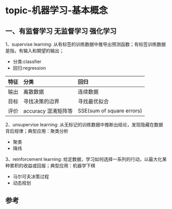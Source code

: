 # topic-机器学习-基本概念

## 一、有监督学习 无监督学习 强化学习

1、supervise learning: 从有标签的训练数据中推导出预测函数；有标签训练数据是指，有输入和期望的输出；

* 分类:classfier
* 回归:regression

| 特征 | 分类 | 回归 |
| :--- | :--- | :--- |
| 输出 | 离散数据 | 连续数据 |
| 目标 | 寻找决策的边界 | 寻找最优拟合 |
| 评价 | accuracy  混淆矩阵等 | SSE\(sum of square errors\) |

2、unsupervise learning: 从无标记的训练数据中推断出结论，发现隐藏在数据背后规律；典型应用：聚类分析

* 聚类
* 降纬

3、reinforcement learning: 给定数据，学习如何选择一系列的行动，以最大化某种累积的收益或回报；典型应用：机器学下棋

* 马尔可夫决策过程
* 动态规划

## 参考



